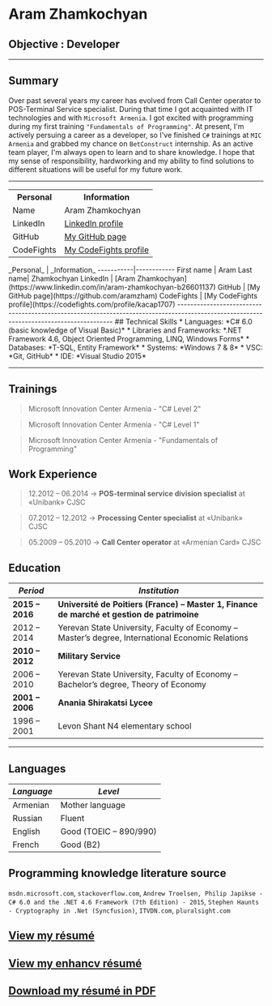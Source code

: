 # Aram Zhamkochyan

## Objective : Developer
---------------------------------------------------------------------------------------------------------------------------------------
## Summary
Over past several years my career has evolved from Call Center operator to POS-Terminal Service specialist. During that time I got acquainted with IT technologies and with `Microsoft Armenia`. I got excited with programming during my first training `"Fundamentals of Programming"`. At present, I'm actively persuing a career as a developer, so I've finished `C#` trainings at `MIC Armenia` and grabbed my chance on `BetConstruct` internship. As an active team player, I'm always open to learn and to share knowledge. I hope that my sense of responsibility, hardworking and my ability to find solutions to different situations will be useful for my future work.

---------------------------------------------------------------------------------------------------------------------------------------
<table>
<tr><th>Personal</th><th>Information</th></tr>
<tr><td>Name</td><td>Aram Zhamkochyan</td></tr>
<tr><td>LinkedIn</td><td><a href="https://www.linkedin.com/in/aram-zhamkochyan-b26601137">LinkedIn profile</a></td></tr>
<tr><td>GitHub</td><td><a href="https://github.com/aramzham">My GitHub page</a></td></tr>
<tr><td>CodeFights</td><td><a href="https://github.com/aramzham">My CodeFights profile</a></td></tr>
</table>
_Personal_ | _Information_
-----------|------------
First name | Aram
Last name| Zhamkochyan
LinkedIn | [Aram Zhamkochyan](https://www.linkedin.com/in/aram-zhamkochyan-b26601137)
GitHub | [My GitHub page](https://github.com/aramzham)
CodeFights | [My CodeFights profile](https://codefights.com/profile/kacap1707)
----------------------------------------------------------------------------------------------------------------------------------------
## Technical Skills
* Languages: *C# 6.0 (basic knowledge of Visual Basic)*
* Libraries and Frameworks: *.NET Framework 4.6, Object Oriented Programming, LINQ, Windows Forms*
* Databases: *T-SQL, Entity Framework*
* Systems: *Windows 7 & 8*
* VSC: *Git, GitHub*
* IDE: *Visual Studio 2015*

---------------------------------------------------------------------------------------------------------------------------------------
## Trainings
> Microsoft Innovation Center Armenia - "C# Level 2"

> Microsoft Innovation Center Armenia - "C# Level 1"

> Microsoft Innovation Center Armenia - "Fundamentals of Programming"

## Work Experience
> 12.2012 – 06.2014  ->    **POS-terminal service division specialist** at «Unibank» CJSC

> 07.2012 – 12.2012  ->    **Processing Center specialist** at «Unibank» CJSC

> 05.2009 – 05.2010  ->    **Call Center operator** at «Armenian Card» CJSC 

## Education

_Period_ | _Institution_
---------|---------------
**2015 – 2016**|**Université de Poitiers (France) – Master 1, Finance de marché et gestion de patrimoine**
2012 – 2014|Yerevan State University, Faculty of Economy – Master’s degree, International Economic Relations
**2010 – 2012**|**Military Service**
2006 – 2010|Yerevan State University, Faculty of Economy – Bachelor’s degree, Theory of Economy
**2001 – 2006**|**Anania Shirakatsi Lycee**
1996 – 2001|Levon Shant N4 elementary school
----------------------------------------------------------------------------------------------------------------------------------------

## Languages
*Language*|*Level*
----------|-------
Armenian|Mother language
Russian|Fluent
English|Good (TOEIC – 890/990)
French|Good (B2)

## Programming knowledge literature source
`msdn.microsoft.com`, `stackoverflow.com`, `Andrew Troelsen, Philip Japikse - C# 6.0 and the .NET 4.6 Framework (7th Edition) - 2015`, `Stephen Haunts - Cryptography in .Net (Syncfusion)`, `ITVDN.com`,  `pluralsight.com`

## [View my résumé](https://github.com/aramzham/My-CV/blob/master/Aram%20CV%20in%20english%20250317.pdf)
<html>
<h2> <a href = "https://github.com/aramzham/My-CV/blob/master/AramZhamkochyanResume.pdf">View my enhancv résumé</a></h2>
<h2><a href = "https://github.com/aramzham/Curriculum-Vitae/raw/master/Aram%20CV%20in%20english%20280117.pdf">Download my résumé in PDF</a></h2>
</html>
